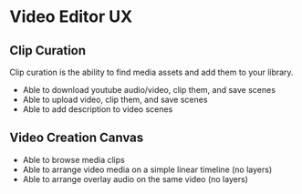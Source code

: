 # Video Editor UX

## Clip Curation

Clip curation is the ability to find media assets and add them to your library.

- Able to download youtube audio/video, clip them, and save scenes
- Able to upload video, clip them, and save scenes
- Able to add description to video scenes

## Video Creation Canvas

- Able to browse media clips
- Able to arrange video media on a simple linear timeline (no layers)
- Able to arrange overlay audio on the same video (no layers)
